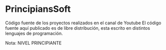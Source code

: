 # PrincipiansSoft
Código fuente de los proyectos realizados en el canal de Youtube
El código fuente aquí publicado es de libre distribución, esta escrito en distintos lenguajes de programación.

Nota: NIVEL PRINCIPIANTE
